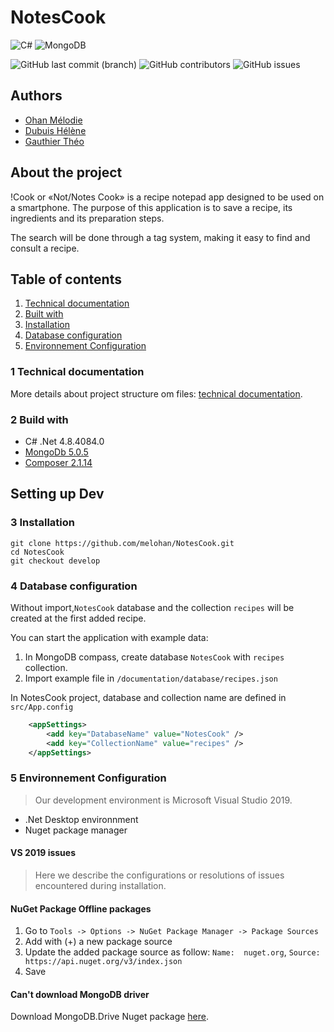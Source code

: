 # NotesCook
![C#](https://img.shields.io/badge/C%23-239120?style=flat-square&logo=c-sharp&logoColor=white)
![MongoDB](https://img.shields.io/badge/MongoDB-4EA94B?style=flat-square&logo=mongodb&logoColor=white)

![GitHub last commit (branch)](https://img.shields.io/github/last-commit/melohan/NotesCook/develop?style=flat-square)
![GitHub contributors](https://img.shields.io/github/contributors/melohan/NotesCook?style=flat-square)
![GitHub issues](https://img.shields.io/github/issues-raw/melohan/NotesCook?style=flat-square)

## Authors
- [Ohan Mélodie](https://github.com/melohan)
- [Dubuis Hélène](https://github.com/HDubuis)
- [Gauthier Théo](https://github.com/TGACPNV)

## About the project
!Cook or  «Not/Notes Cook» is a recipe notepad app designed to be used on a smartphone.
The purpose of this application is to save a recipe, its ingredients and its preparation steps.

The search will be done through a tag system, making it easy to find and consult a recipe.

## Table of contents

1. [Technical documentation](#1-technical-documentation)
2. [Built with](#2-built-with)
3. [Installation](#3-installation)
4. [Database configuration](#4-database-configuration)
5. [Environnement Configuration](#5-environnement-configuration)


### 1 Technical documentation
More details about project structure om files: [technical documentation](documentation/technical/technical_documentation.md).

### 2 Build with

- C# .Net 4.8.4084.0
- [MongoDb 5.0.5](https://www.mongodb.com/try/download/database-tools)
- [Composer 2.1.14](https://getcomposer.org/download/)

## Setting up Dev

### 3 Installation
``` shell
git clone https://github.com/melohan/NotesCook.git
cd NotesCook
git checkout develop
```

### 4 Database configuration

Without import,`NotesCook` database and the collection `recipes` will be created at the first added recipe.

You can start the application with example data:
1) In MongoDB compass, create database `NotesCook` with `recipes` collection. 
2) Import example file in `/documentation/database/recipes.json`

In NotesCook project, database and collection name are defined in `src/App.config`
```XML
	<appSettings>
		<add key="DatabaseName" value="NotesCook" />
		<add key="CollectionName" value="recipes" />
	</appSettings>
```

### 5 Environnement Configuration

> Our development environment is Microsoft Visual Studio 2019.
- .Net Desktop environnment
- Nuget package manager

#### VS 2019 issues 
> Here we describe the configurations or resolutions of issues encountered during installation.

#### NuGet Package Offline packages
1) Go to `Tools -> Options -> NuGet Package Manager -> Package Sources`
2) Add with (+) a new package source
3) Update the added package source as follow: `Name:  nuget.org`, `Source: https://api.nuget.org/v3/index.json`
4) Save

#### Can't download MongoDB driver  
Download MongoDB.Drive Nuget package [here](https://www.nuget.org/packages/MongoDB.Driver/).




